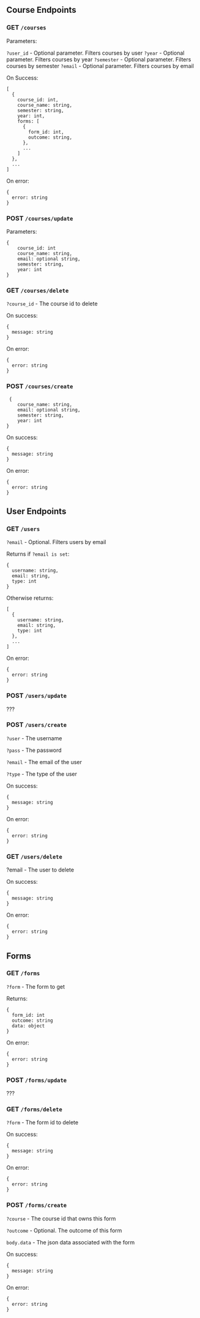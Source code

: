 ## Course Endpoints

### GET `/courses`
Parameters:

`?user_id` - Optional parameter. Filters courses by user
`?year` - Optional parameter. Filters courses by year
`?semester` - Optional parameter. Filters courses by semester
`?email` - Optional parameter. Filters courses by email

On Success:

```
[
  {
    course_id: int,
    course_name: string,
    semester: string,
    year: int,
    forms: [
      {
        form_id: int,
        outcome: string,
      },
      ...
    ]
  },
  ...
]
```

On error:
```
{
  error: string
}
```

### POST `/courses/update`

Parameters:
```
{
    course_id: int
    course_name: string,
    email: optional string,
    semester: string,
    year: int
}
```


### GET `/courses/delete`

`?course_id` - The course id to delete

On success:

```
{
  message: string
}
```

On error:

```
{
  error: string
}
```


### POST `/courses/create`

```
 {
    course_name: string,
    email: optional string,
    semester: string,
    year: int
}
```

On success:

```
{
  message: string
}
```

On error:

```
{
  error: string
}
```

## User Endpoints

### GET `/users`

`?email` - Optional. Filters users by email

Returns if `?email is set`:

```
{
  username: string,
  email: string,
  type: int
}
```

Otherwise returns:

```
[
  {
    username: string,
    email: string,
    type: int
  },
  ...
]
```

On error:

```
{
  error: string
}
```

### POST `/users/update`
???

### POST `/users/create`

`?user` - The username
    
`?pass` - The password

`?email` - The email of the user

`?type` - The type of the user

On success:

```
{
  message: string
}
```

On error:

```
{
  error: string
}
```

### GET `/users/delete`

?email - The user to delete

On success:

```
{
  message: string
}
```

On error:

```
{
  error: string
}
```

## Forms

### GET `/forms`

`?form` - The form to get

Returns:
```
{
  form_id: int
  outcome: string
  data: object
}
```

On error:

```
{
  error: string
}
```

### POST `/forms/update`
???

### GET `/forms/delete`

`?form` - The form id to delete

On success:

```
{
  message: string
}
```

On error:

```
{
  error: string
}
```

### POST `/forms/create`
`?course` - The course id that owns this form

`?outcome` - Optional. The outcome of this form

`body.data` - The json data associated with the form

On success:

```
{
  message: string
}
```

On error:

```
{
  error: string
}
```

